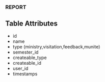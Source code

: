 ### REPORT 

## Table Attributes
- id
- name
- type (ministry,visitation,feedback,munite)
- semester_id
- createable_type
- createable_id
- user_id
- timestamps